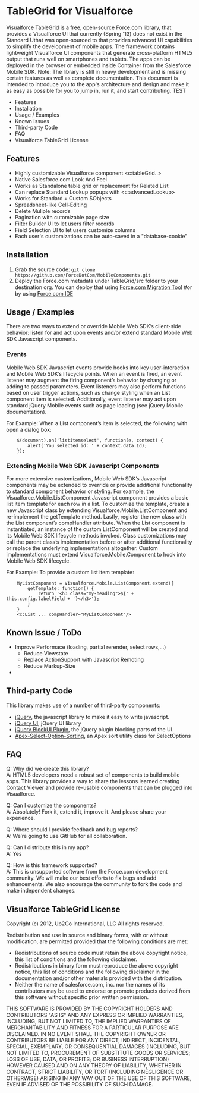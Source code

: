 # TableGrid for Visualforce #

Visualforce TableGrid is a free, open-source Force.com library, that provides a Visualforce UI that currently (Spring '13) 
does not exist in the Standard Uthat was open-sourced to  that provides advanced UI capabilities to simplify the development of mobile apps. The framework contains lightweight Visualforce UI components that generate cross-platform HTML5 output that runs well on smartphones and tablets. The apps can be deployed in the browser or embedded inside Container from the Salesforce Mobile SDK. 
Note: The library is still in heavy development and is missing certain features as well as complete documentation.
This document is intended to introduce you to the app's architecture and design and make it as easy as possible for you to jump in, run it, and start contributing.
TEST
- Features
- Installation
- Usage / Examples
- Known Issues
- Third-party Code
- FAQ
- Visualforce TableGrid License

## Features ##
- Highly customizable Visualforce component <c:tableGrid..>
- Native Salesforce.com Look And Feel
- Works as Standalone table grid or replacement for Related List
- Can replace Standard Lookup popups with <c:advancedLookup>
- Works for Standard + Custom SObjects
- Spreadsheet-like Cell-Editing
- Delete Muliple records
- Pagination with cutomizable page size
- Filter Builder UI to let users filter records
- Field Selection UI to let users customize columns 
- Each user's customizations can be auto-saved in a "database-cookie"
 

## Installation ##
1. Grab the source code: `git clone https://github.com/ForceDotCom/MobileComponents.git`
2. Deploy the Force.com metadata under TableGrid/src folder to your destination org. You can deploy that using [Force.com Migration Tool](http://wiki.developerforce.com/index.php/Force.com_Migration_Tool) #or by using [Force.com IDE](http://wiki.developerforce.com/index.php/Force.com_IDE)


## Usage / Examples ##
There are two ways to extend or override Mobile Web SDK’s client-side behavior: listen for and act upon events and/or extend standard Mobile Web SDK Javascript components.

### Events
Mobile Web SDK Javascript events provide hooks into key user-interaction and Mobile Web SDK’s lifecycle points. When an event is fired, an event listener may augment the firing component’s behavior by changing or adding to passed parameters. Event listeners may also perform functions based on user trigger actions, such as change styling when an List component item is selected. Additionally, event listener may act upon standard jQuery Mobile events such as page loading (see jQuery Mobile documentation).

For Example: When a List component’s item is selected, the following with open a dialog box:

        $(document).on('listitemselect', function(e, context) {
            alert('You selected id: ' + context.data.Id);
        });

### Extending Mobile Web SDK Javascript Components
For more extensive customizations, Mobile Web SDK’s Javascript components may be extended to override or provide additional functionality to standard component behavior or styling.  For example, the Visualforce.Mobile.ListComponent Javascript component provides a basic list item template for each row in a list.  To customize the template, create a new Javascript class by extending Visualforce.Mobile.ListComponent and re-implement the getTemplate method.  Lastly, register the new class with the List component’s compHandler attribute.  When the List component is instantiated, an instance of the custom ListComponent will be created and its Mobile Web SDK lifecycle methods invoked.  Class customizations may call the parent class’s implementation before or after additional functionality or replace the underlying implementations altogether.  Custom implementations must extend Visualforce.Mobile.Component to hook into Mobile Web SDK lifecycle.

For Example: To provide a custom list item template:

        MyListComponent = Visualforce.Mobile.ListComponent.extend({
            getTemplate: function() {
                return '<h3 class="my-heading">${' + this.config.labelField + '}</h3>');
            }
        }
        <c:List ... compHandler="MyListComponent"/>


## Known Issue / ToDo ##
- Improve Performace (loading, partial rerender, select rows,...)
  - Reduce Viewstate
  - Replace ActionSupport with Javascript Remoting
  - Reduce Markup-Size
- 

## Third-party Code ##

This library makes use of a number of third-party components:

- [jQuery](http://jquery.com), the javascript library to make it easy to write javascript.
- [jQuery UI](http://jqueryui.com), jQuery UI library
- [jQuery BlockUI Plugin](http://http://jquery.malsup.com/block/), the jQuery plugin blocking parts of the UI.
- [Apex-Select-Option-Sorting](https://github.com/abhinavguptas/Apex-Select-Option-Sorting), an Apex sort utility class for SelectOptions


## FAQ ##

Q: Why did we create this library?  
A: HTML5 developers need a robust set of components to build mobile apps. This library provides a way to share the lessons learned creating Contact Viewer and provide re-usable components that can be plugged into Visualforce. 

Q: Can I customize the components?  
A: Absolutely! Fork it, extend it, improve it. And please share your experience.

Q: Where should I provide feedback and bug reports?  
A: We’re going to use GitHub for all collaboration.

Q: Can I distribute this in my app?  
A: Yes

Q: How is this framework supported?  
A: This is unsupported software from the Force.com development community. We will make our best efforts to fix bugs and add enhancements. We also encourage the community to fork the code and make independent changes.

## Visualforce TableGrid License ##
Copyright (c) 2012, Up2Go International, LLC All rights reserved.

Redistribution and use in source and binary forms, with or without modification, are permitted provided that the following conditions are met:

- Redistributions of source code must retain the above copyright notice, this list of conditions and the following disclaimer.
- Redistributions in binary form must reproduce the above copyright notice, this list of conditions and the following disclaimer in the documentation and/or other materials provided with the distribution.
- Neither the name of salesforce.com, inc. nor the names of its contributors may be used to endorse or promote products derived from this software without specific prior written permission.

THIS SOFTWARE IS PROVIDED BY THE COPYRIGHT HOLDERS AND CONTRIBUTORS "AS IS" AND ANY EXPRESS OR IMPLIED WARRANTIES, INCLUDING, BUT NOT LIMITED TO, THE IMPLIED WARRANTIES OF MERCHANTABILITY AND FITNESS FOR A PARTICULAR PURPOSE ARE DISCLAIMED. IN NO EVENT SHALL THE COPYRIGHT OWNER OR CONTRIBUTORS BE LIABLE FOR ANY DIRECT, INDIRECT, INCIDENTAL, SPECIAL, EXEMPLARY, OR CONSEQUENTIAL DAMAGES (INCLUDING, BUT NOT LIMITED TO, PROCUREMENT OF SUBSTITUTE GOODS OR SERVICES; LOSS OF USE, DATA, OR PROFITS; OR BUSINESS INTERRUPTION) HOWEVER CAUSED AND ON ANY THEORY OF LIABILITY, WHETHER IN CONTRACT, STRICT LIABILITY, OR TORT (INCLUDING NEGLIGENCE OR OTHERWISE) ARISING IN ANY WAY OUT OF THE USE OF THIS SOFTWARE, EVEN IF ADVISED OF THE POSSIBILITY OF SUCH DAMAGE.
